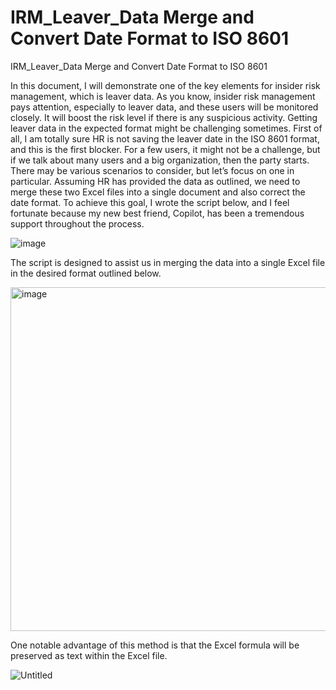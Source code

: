 # IRM_Leaver_Data Merge  and Convert Date Format to ISO 8601
IRM_Leaver_Data Merge  and Convert Date Format to ISO 8601

In this document, I will demonstrate one of the key elements for insider risk management, which is leaver data. As you know, insider risk management pays attention, especially to leaver data, and these users will be monitored closely. It will boost the risk level if there is any suspicious activity. 
Getting leaver data in the expected format might be challenging sometimes. First of all, I am totally sure HR is not saving the leaver date in the ISO 8601 format, and this is the first blocker. For a few users, it might not be a challenge, but if we talk about many users and a big organization, then the party starts. 
There may be various scenarios to consider, but let’s focus on one in particular. Assuming HR has provided the data as outlined, we need to merge these two Excel files into a single document and also correct the date format. To achieve this goal, I wrote the script below, and I feel fortunate because my new best friend, Copilot, has been a tremendous support throughout the process.

![image](https://github.com/user-attachments/assets/fdb22487-75ae-4d50-87b3-8b140ed3698d)

The script is designed to assist us in merging the data into a single Excel file in the desired format outlined below.

<img width="550" alt="image" src="https://github.com/user-attachments/assets/f31c9f89-5e95-4f1a-b888-112785f0c2af" />

One notable advantage of this method is that the Excel formula will be preserved as text within the Excel file.

![Untitled](https://github.com/user-attachments/assets/4f99cc28-d2cd-43b3-bd0e-7f47f3d456ee)




